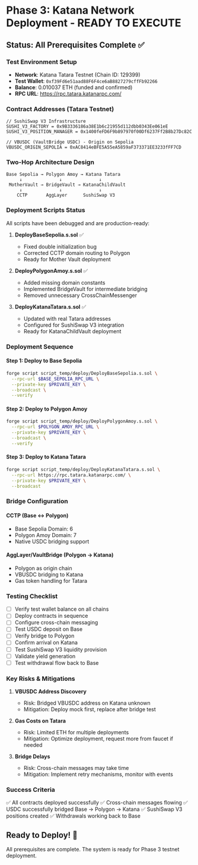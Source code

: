 # Phase 3: Katana Network Deployment - READY TO EXECUTE

## Status: All Prerequisites Complete ✅

### Test Environment Setup
- **Network**: Katana Tatara Testnet (Chain ID: 129399)
- **Test Wallet**: `0xf39Fd6e51aad88F6F4ce6aB8827279cffFb92266`
- **Balance**: 0.010037 ETH (funded and confirmed)
- **RPC URL**: https://rpc.tatara.katanarpc.com/

### Contract Addresses (Tatara Testnet)
```solidity
// SushiSwap V3 Infrastructure
SUSHI_V3_FACTORY = 0x9B3336186a38E1b6c21955d112dbb0343Ee061eE
SUSHI_V3_POSITION_MANAGER = 0x1400feFD6F9b897970f00Df6237Ff2B8b27Dc82C

// VBUSDC (VaultBridge USDC) - Origin on Sepolia
VBUSDC_ORIGIN_SEPOLIA = 0xAC8414eBFE5A55eA5859aF373371EE3233fFF7CD
```

### Two-Hop Architecture Design
```
Base Sepolia → Polygon Amoy → Katana Tatara
     ↓              ↓              ↓
 MotherVault → BridgeVault → KatanaChildVault
     ↓              ↓              ↓
    CCTP       AggLayer      SushiSwap V3
```

### Deployment Scripts Status
All scripts have been debugged and are production-ready:

1. **DeployBaseSepolia.s.sol** ✅
   - Fixed double initialization bug
   - Corrected CCTP domain routing to Polygon
   - Ready for Mother Vault deployment

2. **DeployPolygonAmoy.s.sol** ✅
   - Added missing domain constants
   - Implemented BridgeVault for intermediate bridging
   - Removed unnecessary CrossChainMessenger

3. **DeployKatanaTatara.s.sol** ✅
   - Updated with real Tatara addresses
   - Configured for SushiSwap V3 integration
   - Ready for KatanaChildVault deployment

### Deployment Sequence

#### Step 1: Deploy to Base Sepolia
```bash
forge script script_temp/deploy/DeployBaseSepolia.s.sol \
  --rpc-url $BASE_SEPOLIA_RPC_URL \
  --private-key $PRIVATE_KEY \
  --broadcast \
  --verify
```

#### Step 2: Deploy to Polygon Amoy
```bash
forge script script_temp/deploy/DeployPolygonAmoy.s.sol \
  --rpc-url $POLYGON_AMOY_RPC_URL \
  --private-key $PRIVATE_KEY \
  --broadcast \
  --verify
```

#### Step 3: Deploy to Katana Tatara
```bash
forge script script_temp/deploy/DeployKatanaTatara.s.sol \
  --rpc-url https://rpc.tatara.katanarpc.com/ \
  --private-key $PRIVATE_KEY \
  --broadcast
```

### Bridge Configuration

#### CCTP (Base ↔ Polygon)
- Base Sepolia Domain: 6
- Polygon Amoy Domain: 7
- Native USDC bridging support

#### AggLayer/VaultBridge (Polygon → Katana)
- Polygon as origin chain
- VBUSDC bridging to Katana
- Gas token handling for Tatara

### Testing Checklist

- [ ] Verify test wallet balance on all chains
- [ ] Deploy contracts in sequence
- [ ] Configure cross-chain messaging
- [ ] Test USDC deposit on Base
- [ ] Verify bridge to Polygon
- [ ] Confirm arrival on Katana
- [ ] Test SushiSwap V3 liquidity provision
- [ ] Validate yield generation
- [ ] Test withdrawal flow back to Base

### Key Risks & Mitigations

1. **VBUSDC Address Discovery**
   - Risk: Bridged VBUSDC address on Katana unknown
   - Mitigation: Deploy mock first, replace after bridge test

2. **Gas Costs on Tatara**
   - Risk: Limited ETH for multiple deployments
   - Mitigation: Optimize deployment, request more from faucet if needed

3. **Bridge Delays**
   - Risk: Cross-chain messages may take time
   - Mitigation: Implement retry mechanisms, monitor with events

### Success Criteria

✅ All contracts deployed successfully
✅ Cross-chain messages flowing
✅ USDC successfully bridged Base → Polygon → Katana
✅ SushiSwap V3 positions created
✅ Withdrawals working back to Base

## Ready to Deploy! 🚀

All prerequisites are complete. The system is ready for Phase 3 testnet deployment.